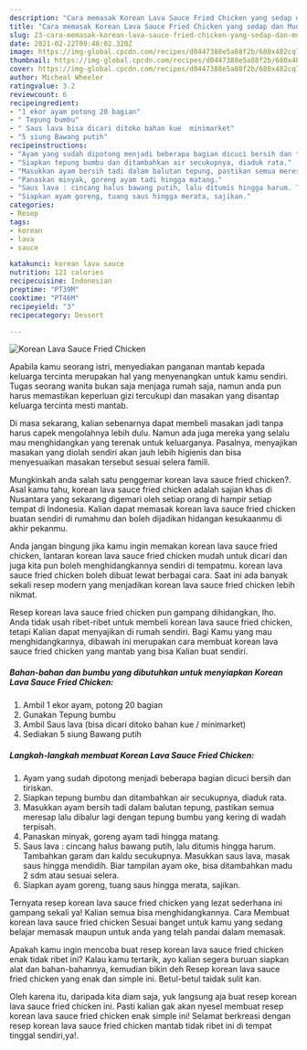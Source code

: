 ```yaml
---
description: "Cara memasak Korean Lava Sauce Fried Chicken yang sedap dan Mudah Dibuat"
title: "Cara memasak Korean Lava Sauce Fried Chicken yang sedap dan Mudah Dibuat"
slug: 23-cara-memasak-korean-lava-sauce-fried-chicken-yang-sedap-dan-mudah-dibuat
date: 2021-02-22T09:48:02.320Z
image: https://img-global.cpcdn.com/recipes/d0447388e5a88f2b/680x482cq70/korean-lava-sauce-fried-chicken-foto-resep-utama.jpg
thumbnail: https://img-global.cpcdn.com/recipes/d0447388e5a88f2b/680x482cq70/korean-lava-sauce-fried-chicken-foto-resep-utama.jpg
cover: https://img-global.cpcdn.com/recipes/d0447388e5a88f2b/680x482cq70/korean-lava-sauce-fried-chicken-foto-resep-utama.jpg
author: Micheal Wheeler
ratingvalue: 3.2
reviewcount: 6
recipeingredient:
- "1 ekor ayam potong 20 bagian"
- " Tepung bumbu"
- " Saus lava bisa dicari ditoko bahan kue  minimarket"
- "5 siung Bawang putih"
recipeinstructions:
- "Ayam yang sudah dipotong menjadi beberapa bagian dicuci bersih dan tiriskan."
- "Siapkan tepung bumbu dan ditambahkan air secukupnya, diaduk rata."
- "Masukkan ayam bersih tadi dalam balutan tepung, pastikan semua meresap lalu dibalur lagi dengan tepung bumbu yang kering di wadah terpisah."
- "Panaskan minyak, goreng ayam tadi hingga matang."
- "Saus lava : cincang halus bawang putih, lalu ditumis hingga harum. Tambahkan garam dan kaldu secukupnya. Masukkan saus lava, masak saus hingga mendidih. Biar tampilan ayam oke, bisa ditambahkan madu 2 sdm atau sesuai selera."
- "Siapkan ayam goreng, tuang saus hingga merata, sajikan."
categories:
- Resep
tags:
- korean
- lava
- sauce

katakunci: korean lava sauce 
nutrition: 121 calories
recipecuisine: Indonesian
preptime: "PT39M"
cooktime: "PT46M"
recipeyield: "3"
recipecategory: Dessert

---
```



![Korean Lava Sauce Fried Chicken](https://img-global.cpcdn.com/recipes/d0447388e5a88f2b/680x482cq70/korean-lava-sauce-fried-chicken-foto-resep-utama.jpg)

Apabila kamu seorang istri, menyediakan panganan mantab kepada keluarga tercinta merupakan hal yang menyenangkan untuk kamu sendiri. Tugas seorang  wanita bukan saja menjaga rumah saja, namun anda pun harus memastikan keperluan gizi tercukupi dan masakan yang disantap keluarga tercinta mesti mantab.

Di masa  sekarang, kalian sebenarnya dapat membeli masakan jadi tanpa harus capek mengolahnya lebih dulu. Namun ada juga mereka yang selalu mau menghidangkan yang terenak untuk keluarganya. Pasalnya, menyajikan masakan yang diolah sendiri akan jauh lebih higienis dan bisa menyesuaikan masakan tersebut sesuai selera famili. 



Mungkinkah anda salah satu penggemar korean lava sauce fried chicken?. Asal kamu tahu, korean lava sauce fried chicken adalah sajian khas di Nusantara yang sekarang digemari oleh setiap orang di hampir setiap tempat di Indonesia. Kalian dapat memasak korean lava sauce fried chicken buatan sendiri di rumahmu dan boleh dijadikan hidangan kesukaanmu di akhir pekanmu.

Anda jangan bingung jika kamu ingin memakan korean lava sauce fried chicken, lantaran korean lava sauce fried chicken mudah untuk dicari dan juga kita pun boleh menghidangkannya sendiri di tempatmu. korean lava sauce fried chicken boleh dibuat lewat berbagai cara. Saat ini ada banyak sekali resep modern yang menjadikan korean lava sauce fried chicken lebih nikmat.

Resep korean lava sauce fried chicken pun gampang dihidangkan, lho. Anda tidak usah ribet-ribet untuk membeli korean lava sauce fried chicken, tetapi Kalian dapat menyajikan di rumah sendiri. Bagi Kamu yang mau menghidangkannya, dibawah ini merupakan cara membuat korean lava sauce fried chicken yang mantab yang bisa Kalian buat sendiri.

<!--inarticleads1-->

##### Bahan-bahan dan bumbu yang dibutuhkan untuk menyiapkan Korean Lava Sauce Fried Chicken:

1. Ambil 1 ekor ayam, potong 20 bagian
1. Gunakan  Tepung bumbu
1. Ambil  Saus lava (bisa dicari ditoko bahan kue / minimarket)
1. Sediakan 5 siung Bawang putih




<!--inarticleads2-->

##### Langkah-langkah membuat Korean Lava Sauce Fried Chicken:

1. Ayam yang sudah dipotong menjadi beberapa bagian dicuci bersih dan tiriskan.
1. Siapkan tepung bumbu dan ditambahkan air secukupnya, diaduk rata.
1. Masukkan ayam bersih tadi dalam balutan tepung, pastikan semua meresap lalu dibalur lagi dengan tepung bumbu yang kering di wadah terpisah.
1. Panaskan minyak, goreng ayam tadi hingga matang.
1. Saus lava : cincang halus bawang putih, lalu ditumis hingga harum. Tambahkan garam dan kaldu secukupnya. Masukkan saus lava, masak saus hingga mendidih. Biar tampilan ayam oke, bisa ditambahkan madu 2 sdm atau sesuai selera.
1. Siapkan ayam goreng, tuang saus hingga merata, sajikan.




Ternyata resep korean lava sauce fried chicken yang lezat sederhana ini gampang sekali ya! Kalian semua bisa menghidangkannya. Cara Membuat korean lava sauce fried chicken Sesuai banget untuk kamu yang sedang belajar memasak maupun untuk anda yang telah pandai dalam memasak.

Apakah kamu ingin mencoba buat resep korean lava sauce fried chicken enak tidak ribet ini? Kalau kamu tertarik, ayo kalian segera buruan siapkan alat dan bahan-bahannya, kemudian bikin deh Resep korean lava sauce fried chicken yang enak dan simple ini. Betul-betul taidak sulit kan. 

Oleh karena itu, daripada kita diam saja, yuk langsung aja buat resep korean lava sauce fried chicken ini. Pasti kalian gak akan nyesel membuat resep korean lava sauce fried chicken enak simple ini! Selamat berkreasi dengan resep korean lava sauce fried chicken mantab tidak ribet ini di tempat tinggal sendiri,ya!.

